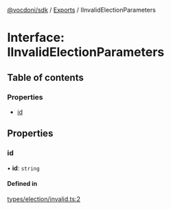 [@vocdoni/sdk](/sdk) / [Exports](../modules) / IInvalidElectionParameters

# Interface: IInvalidElectionParameters

## Table of contents

### Properties

- [id](IInvalidElectionParameters#id)

## Properties

### id

• **id**: `string`

#### Defined in

[types/election/invalid.ts:2](https://github.com/vocdoni/vocdoni-sdk/blob/2244934/src/types/election/invalid.ts#L2)
